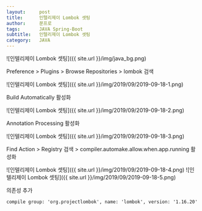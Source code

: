 ```yaml
---
layout:     post
title:      인텔리제이 Lombok 셋팅
author:     쭌프로
tags:       JAVA Spring-Boot
subtitle:   인텔리제이 Lombok 셋팅
category:   JAVA
---
```


<!-- Start Writing Below in Markdown -->

![인텔리제이 Lombok 셋팅]({{ site.url }}/img/java_bg.png)

Preference > Plugins > Browse Repositories > lombok 검색

![인텔리제이 Lombok 셋팅]({{ site.url }}/img/2019/09/2019-09-18-1.png)

Build Automatically 활성화

![인텔리제이 Lombok 셋팅]({{ site.url }}/img/2019/09/2019-09-18-2.png)

Annotation Processing 활성화

![인텔리제이 Lombok 셋팅]({{ site.url }}/img/2019/09/2019-09-18-3.png)

Find Action > Registry 검색 > compiler.automake.allow.when.app.running 활성화

![인텔리제이 Lombok 셋팅]({{ site.url }}/img/2019/09/2019-09-18-4.png)
![인텔리제이 Lombok 셋팅]({{ site.url }}/img/2019/09/2019-09-18-5.png)

의존성 추가

~~~
compile group: 'org.projectlombok', name: 'lombok', version: '1.16.20'
~~~
